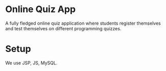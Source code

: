 # Online Quiz App
A fully fledged online quiz application where students register themselves and test themselves on different programming quizzes.

# Setup
We use JSP, JS, MySQL.
